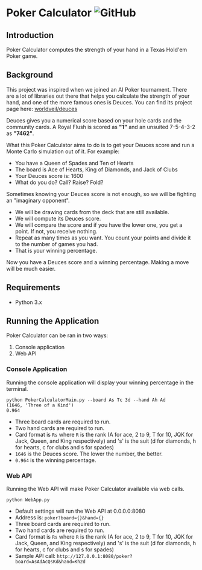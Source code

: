 # Poker Calculator  ![GitHub](https://img.shields.io/github/license/mashape/apistatus.svg)


## Introduction
Poker Calculator computes the strength of your hand in a Texas Hold'em Poker game.

## Background
This project was inspired when we joined an AI Poker tournament. There are a lot of libraries out there that helps you calculate the strength of your hand, and one of the more famous ones is Deuces. You can find its project page here: [worldveil/deuces](https://github.com/worldveil/deuces)

Deuces gives you a numerical score based on your hole cards and the community cards. A Royal Flush is scored as **"1"** and an unsuited 7-5-4-3-2 as **"7462"**.  

What this Poker Calculator aims to do is to get your Deuces score and run a Monte Carlo simulation out of it. For example: 
  * You have a Queen of Spades and Ten of Hearts
  * The board is Ace of Hearts, King of Diamonds, and Jack of Clubs
  * Your Deuces score is: 1600
  * What do you do? Call? Raise? Fold?

Sometimes knowing your Deuces score is not enough, so we will be fighting an "imaginary opponent".
  * We will be drawing cards from the deck that are still available. 
  * We will compute its Deuces score.
  * We will compare the score and if you have the lower one, you get a point. If not, you receive nothing.
  * Repeat as many times as you want. You count your points and divide it to the number of games you had. 
  * That is your winning percentage. 

Now you have a Deuces score and a winning percentage. Making a move will be much easier.

## Requirements
  * Python 3.x


## Running the Application

Poker Calculator can be ran in two ways:
1. Console application
2. Web API

### Console Application
Running the console application will display your winning percentage in the terminal.
```
python PokerCalculatorMain.py --board As Tc 3d --hand Ah Ad
(1646, 'Three of a Kind')
0.964
```
  * Three board cards are required to run.
  * Two hand cards are required to run.
  * Card format is `Rs` where `R` is the rank (A for ace, 2 to 9, T for 10, JQK for Jack, Queen, and King respectively) and 's' is the suit (d for diamonds, h for hearts, c for clubs and s for spades)
  * `1646` is the Deuces score. The lower the number, the better.
  * `0.964` is the winning percentage.

### Web API
Running the Web API will make Poker Calculator available via web calls.
```
python WebApp.py
```
  * Default settings will run the Web API at 0.0.0.0:8080
  * Address is: `poker?board={}&hand={}`
  * Three board cards are required to run.
  * Two hand cards are required to run.
  * Card format is `Rs` where `R` is the rank (A for ace, 2 to 9, T for 10, JQK for Jack, Queen, and King respectively) and 's' is the suit (d for diamonds, h for hearts, c for clubs and s for spades)
  * Sample API call: `http://127.0.0.1:8080/poker?board=AsAdAcQsKd&hand=Kh2d`